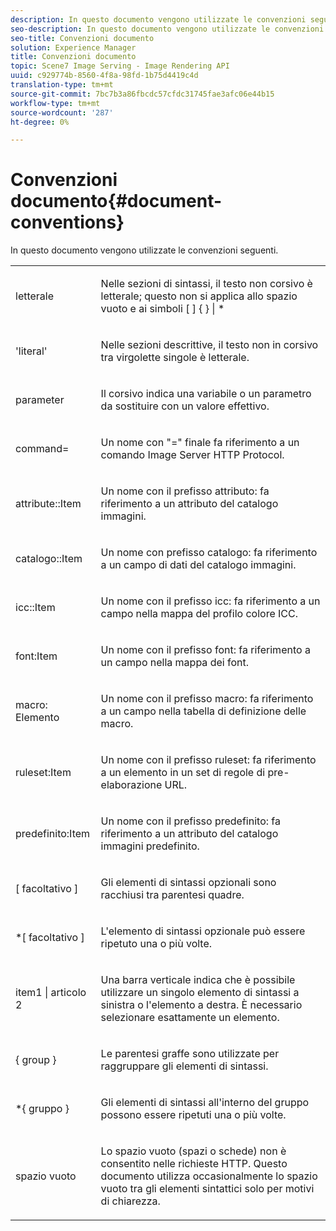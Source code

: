 ```yaml
---
description: In questo documento vengono utilizzate le convenzioni seguenti.
seo-description: In questo documento vengono utilizzate le convenzioni seguenti.
seo-title: Convenzioni documento
solution: Experience Manager
title: Convenzioni documento
topic: Scene7 Image Serving - Image Rendering API
uuid: c929774b-8560-4f8a-98fd-1b75d4419c4d
translation-type: tm+mt
source-git-commit: 7bc7b3a86fbcdc57cfdc31745fae3afc06e44b15
workflow-type: tm+mt
source-wordcount: '287'
ht-degree: 0%

---
```



# Convenzioni documento{#document-conventions}

In questo documento vengono utilizzate le convenzioni seguenti.

<table id="simpletable_8C9DB0DA5F2B4C068794415602B768CB"> 
 <tr class="strow"> 
  <td class="stentry"> <p>letterale </p> </td> 
  <td class="stentry"> <p>Nelle sezioni di sintassi, il testo non corsivo è letterale; questo non si applica allo spazio vuoto e ai simboli [ ] { } | * </p> </td> 
 </tr> 
 <tr class="strow"> 
  <td class="stentry"> <p>'literal' </p> </td> 
  <td class="stentry"> <p>Nelle sezioni descrittive, il testo non in corsivo tra virgolette singole è letterale. </p> </td> 
 </tr> 
 <tr class="strow"> 
  <td class="stentry"> <p> <span class="varname"> parameter  </span> </p> </td> 
  <td class="stentry"> <p>Il corsivo indica una variabile o un parametro da sostituire con un valore effettivo. </p> </td> 
 </tr> 
 <tr class="strow"> 
  <td class="stentry"> <p> <span class="codeph"> command=  </span> </p> </td> 
  <td class="stentry"> <p>Un nome con "=" finale fa riferimento a un comando Image Server HTTP Protocol. </p> </td> 
 </tr> 
 <tr class="strow"> 
  <td class="stentry"> <p> <span class="codeph"> attribute::Item  </span> </p> </td> 
  <td class="stentry"> <p>Un nome con il prefisso <span class="codeph"> attributo: </span> fa riferimento a un attributo del catalogo immagini. </p> </td> 
 </tr> 
 <tr class="strow"> 
  <td class="stentry"> <p> <span class="codeph"> catalogo::Item  </span> </p> </td> 
  <td class="stentry"> <p>Un nome con prefisso <span class="codeph"> catalogo: </span> fa riferimento a un campo di dati del catalogo immagini. </p> </td> 
 </tr> 
 <tr class="strow"> 
  <td class="stentry"> <p> <span class="codeph"> icc::Item  </span> </p> </td> 
  <td class="stentry"> <p>Un nome con il prefisso <span class="codeph"> icc: </span> fa riferimento a un campo nella mappa del profilo colore ICC. </p> </td> 
 </tr> 
 <tr class="strow"> 
  <td class="stentry"> <p> <span class="codeph"> font:Item  </span> </p> </td> 
  <td class="stentry"> <p>Un nome con il prefisso <span class="codeph"> font: </span> fa riferimento a un campo nella mappa dei font. </p> </td> 
 </tr> 
 <tr class="strow"> 
  <td class="stentry"> <p> <span class="codeph"> macro: Elemento  </span> </p> </td> 
  <td class="stentry"> <p>Un nome con il prefisso <span class="codeph"> macro: </span> fa riferimento a un campo nella tabella di definizione delle macro. </p> </td> 
 </tr> 
 <tr class="strow"> 
  <td class="stentry"> <p> <span class="codeph"> ruleset:Item  </span> </p> </td> 
  <td class="stentry"> <p>Un nome con il prefisso <span class="codeph"> ruleset: </span> fa riferimento a un elemento in un set di regole di pre-elaborazione URL. </p> </td> 
 </tr> 
 <tr class="strow"> 
  <td class="stentry"> <p> <span class="codeph"> predefinito:Item  </span> </p> </td> 
  <td class="stentry"> <p>Un nome con il prefisso <span class="codeph"> predefinito: </span> fa riferimento a un attributo del catalogo immagini predefinito. </p> </td> 
 </tr> 
 <tr class="strow"> 
  <td class="stentry"> <p> <span class="codeph"> [  <span class="varname"> facoltativo  </span>]  </span> </p> </td> 
  <td class="stentry"> <p>Gli elementi di sintassi opzionali sono racchiusi tra parentesi quadre. </p> </td> 
 </tr> 
 <tr class="strow"> 
  <td class="stentry"> <p> <span class="codeph"> *[  <span class="varname"> facoltativo  </span>]  </span> </p> </td> 
  <td class="stentry"> <p>L'elemento di sintassi <span class="varname"> opzionale </span> può essere ripetuto una o più volte. </p> </td> 
 </tr> 
 <tr class="strow"> 
  <td class="stentry"> <p> <span class="codeph"> <span class="varname"> item1  </span>|  <span class="varname"> articolo 2  </span> </span> </p> </td> 
  <td class="stentry"> <p>Una barra verticale indica che è possibile utilizzare un singolo elemento di sintassi a sinistra o l'elemento a destra. È necessario selezionare esattamente un elemento. </p> </td> 
 </tr> 
 <tr class="strow"> 
  <td class="stentry"> <p> <span class="codeph"> {  <span class="varname"> group  </span>}  </span> </p> </td> 
  <td class="stentry"> <p>Le parentesi graffe sono utilizzate per raggruppare gli elementi di sintassi. </p> </td> 
 </tr> 
 <tr class="strow"> 
  <td class="stentry"> <p> <span class="codeph"> *{  <span class="varname"> gruppo  </span>}  </span> </p> </td> 
  <td class="stentry"> <p>Gli elementi di sintassi all'interno del gruppo possono essere ripetuti una o più volte. </p> </td> 
 </tr> 
 <tr class="strow"> 
  <td class="stentry"> <p>spazio vuoto </p> </td> 
  <td class="stentry"> <p>Lo spazio vuoto (spazi o schede) non è consentito nelle richieste HTTP. Questo documento utilizza occasionalmente lo spazio vuoto tra gli elementi sintattici solo per motivi di chiarezza. </p> </td> 
 </tr> 
</table>

